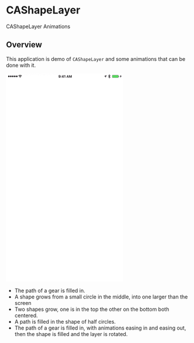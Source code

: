 # CAShapeLayer
CAShapeLayer Animations


## Overview 

This application is demo of `CAShapeLayer` and some animations that can be done with it.

![Alt Text](https://github.com/jmade/jmade.github.io/blob/master/shapelayer2.gif?raw=true)

- The path of a gear is filled in.
- A shape grows from a small circle in the middle, into one larger than the screen
- Two shapes grow, one is in the top the other on the bottom both centered.
- A path is filled in the shape of half circles.
- The path of a gear is filled in, with animations easing in and easing out, then the shape is filled and the layer is rotated.
